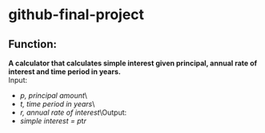 # github-final-project
## Function:
**A calculator that calculates simple interest given principal, annual rate of interest and time period in years.**\
Input:
   - *p, principal amount*\
   - *t, time period in years*\
   - *r, annual rate of interest*\Output:
   - *simple interest = p*t*r*

